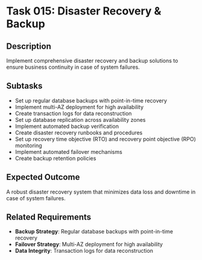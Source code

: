 # Task 015: Disaster Recovery & Backup

## Description
Implement comprehensive disaster recovery and backup solutions to ensure business continuity in case of system failures.

## Subtasks
- Set up regular database backups with point-in-time recovery
- Implement multi-AZ deployment for high availability
- Create transaction logs for data reconstruction
- Set up database replication across availability zones
- Implement automated backup verification
- Create disaster recovery runbooks and procedures
- Set up recovery time objective (RTO) and recovery point objective (RPO) monitoring
- Implement automated failover mechanisms
- Create backup retention policies

## Expected Outcome
A robust disaster recovery system that minimizes data loss and downtime in case of system failures.

## Related Requirements
- **Backup Strategy**: Regular database backups with point-in-time recovery
- **Failover Strategy**: Multi-AZ deployment for high availability
- **Data Integrity**: Transaction logs for data reconstruction

